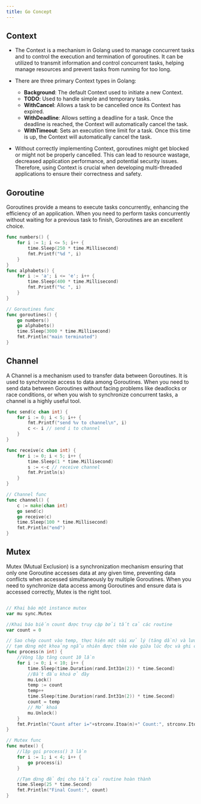 ```yaml
---
title: Go Concept
---
```


## Context

- The Context is a mechanism in Golang used to manage concurrent tasks and to control the execution and termination of goroutines. It can be utilized to transmit information and control concurrent tasks, helping manage resources and prevent tasks from running for too long.

- There are three primary Context types in Golang:

  - **Background**: The default Context used to initiate a new Context.
  - **TODO**: Used to handle simple and temporary tasks.
  - **WithCancel**: Allows a task to be cancelled once its Context has expired.
  - **WithDeadline**: Allows setting a deadline for a task. Once the deadline is reached, the Context will automatically cancel the task.
  - **WithTimeout**: Sets an execution time limit for a task. Once this time is up, the Context will automatically cancel the task.

- Without correctly implementing Context, goroutines might get blocked or might not be properly cancelled. This can lead to resource wastage, decreased application performance, and potential security issues. Therefore, using Context is crucial when developing multi-threaded applications to ensure their correctness and safety.

## Goroutine

Goroutines provide a means to execute tasks concurrently, enhancing the efficiency of an application. When you need to perform tasks concurrently without waiting for a previous task to finish, Goroutines are an excellent choice.

```go
func numbers() {
	for i := 1; i <= 5; i++ {
		time.Sleep(250 * time.Millisecond)
		fmt.Printf("%d ", i)
	}
}
func alphabets() {
	for i := 'a'; i <= 'e'; i++ {
		time.Sleep(400 * time.Millisecond)
		fmt.Printf("%c ", i)
	}
}

// Goroutines func
func goroutines() {
	go numbers()
	go alphabets()
	time.Sleep(3000 * time.Millisecond)
	fmt.Println("main terminated")
}
```

## Channel

A Channel is a mechanism used to transfer data between Goroutines. It is used to synchronize access to data among Goroutines. When you need to send data between Goroutines without facing problems like deadlocks or race conditions, or when you wish to synchronize concurrent tasks, a channel is a highly useful tool.

```go
func send(c chan int) {
	for i := 0; i < 5; i++ {
		fmt.Printf("send %v to channel\n", i)
		c <- i // send i to channel
	}
}

func receive(c chan int) {
	for i := 0; i < 5; i++ {
		time.Sleep(1 * time.Millisecond)
		s := <-c // receive channel
		fmt.Println(s)
	}
}

// Channel func
func channel() {
	c := make(chan int)
	go send(c)
	go receive(c)
	time.Sleep(100 * time.Millisecond)
	fmt.Println("end")
}
```

## Mutex

Mutex (Mutual Exclusion) is a synchronization mechanism ensuring that only one Goroutine accesses data at any given time, preventing data conflicts when accessed simultaneously by multiple Goroutines. When you need to synchronize data access among Goroutines and ensure data is accessed correctly, Mutex is the right tool.

```go

// Khai báo một instance mutex
var mu sync.Mutex

//Khai báo biến count được truy cập bởi tất cả các routine
var count = 0

// Sao chép count vào temp, thực hiện một vài xử lý (tăng dần) và lưu lại vào count
// tạm dừng một khoảng ngẫu nhiên được thêm vào giữa lúc đọc và ghi count
func process(n int) {
	//Vòng lặp tăng count 10 lần
	for i := 0; i < 10; i++ {
		time.Sleep(time.Duration(rand.Int31n(2)) * time.Second)
		//Bắt đầu khoá ở đây
		mu.Lock()
		temp := count
		temp++
		time.Sleep(time.Duration(rand.Int31n(2)) * time.Second)
		count = temp
		// Mở khoá
		mu.Unlock()
	}
	fmt.Println("Count after i="+strconv.Itoa(n)+" Count:", strconv.Itoa(count))
}

// Mutex func
func mutex() {
	//lặp gọi process() 3 lần
	for i := 1; i < 4; i++ {
		go process(i)
	}

	//Tạm dừng để đợi cho tất cả routine hoàn thành
	time.Sleep(25 * time.Second)
	fmt.Println("Final Count:", count)
}
```
